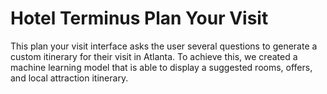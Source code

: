 # Hotel Terminus Plan Your Visit

This plan your visit interface asks the user several questions to generate a custom itinerary for their visit in Atlanta. To achieve this, we created a machine learning model that is able to display a suggested rooms, offers, and local attraction itinerary.

